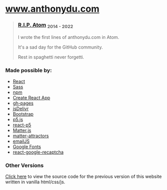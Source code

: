 # www.anthonydu.com

 > ### [R.I.P. Atom](https://github.blog/2022-06-08-sunsetting-atom/) <sub>2014 - 2022</sub>
 > I wrote the first lines of anthonydu.com in Atom.
 > 
 > It's a sad day for the GitHub community.
 >
 > Rest in spaghetti never forgetti.

### Made possible by:

- [React](https://reactjs.org)
- [Sass](https://sass-lang.com)
- [npm](https://www.npmjs.com)
- [Create React App](https://create-react-app.dev)
- [gh-pages](https://www.npmjs.com/package/gh-pages)
- [jsDelivr](https://www.jsdelivr.com)
- [Bootstrap](https://getbootstrap.com)
- [p5.js](https://p5js.org)
- [react-p5](https://www.npmjs.com/package/react-p5)
- [Matter.js](https://brm.io/matter-js)
- [matter-attractors](https://www.npmjs.com/package/matter-attractors)
- [emailJS](https://www.emailjs.com)
- [Google Fonts](https://fonts.google.com)
- [react-google-recaptcha](https://www.npmjs.com/package/react-google-recaptcha)

### Other Versions

[Click here](https://gitfront.io/r/anthonydu/pb9b5nZByKQ6/anthonydu.com-vanilla/) to view the source code for the previous version of this website written in vanilla html/css/js.
